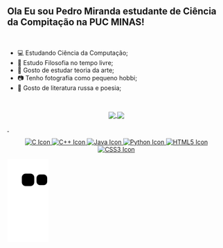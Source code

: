 
## Ola Eu sou Pedro Miranda estudante de Ciência da Compitação na PUC MINAS!

&nbsp;   

- 💻 Estudando Ciência da Computação;
- 📕 Estudo Filosofia no tempo livre;
- 🎨 Gosto de estudar teoria da arte;
- 📷 Tenho fotografia como pequeno hobbi;
- 📖 Gosto de literatura russa e poesia;

&nbsp;  

<section>
   <div align="center">
     <a href="https://github.com/pdMiranda">
     <img align="center" height="180em" src="https://github-readme-stats.vercel.app/api?username=pdMiranda&show_icons=true&theme=midnight-purple&include_all_commits=true&count_private=true"/>
     <img align="center" height="180em" src="https://github-readme-stats.vercel.app/api/top-langs/?username=pdMiranda&layout=compact&langs_count=7&theme=midnight-purple"/>
   </div>
</section>
   
&nbsp; 
   
<section>
   <div align = "center">
      <img style="height: 40px" alt="C Icon" src="https://cdn.jsdelivr.net/gh/devicons/devicon/icons/c/c-original.svg"/>
      <img style="height: 40px" alt="C++ Icon" src="https://cdn.jsdelivr.net/gh/devicons/devicon/icons/cplusplus/cplusplus-original.svg"/>
      <img style="height: 40px" alt="Java Icon" src="https://cdn.jsdelivr.net/gh/devicons/devicon/icons/java/java-original.svg" />
      <img style="height: 40px" alt="Python Icon" src="https://cdn.jsdelivr.net/gh/devicons/devicon/icons/python/python-original.svg" /> 
      <img style="height: 40px" alt="HTML5 Icon" src="https://cdn.jsdelivr.net/gh/devicons/devicon/icons/html5/html5-original-wordmark.svg" />
      <img style="height: 40px" alt="CSS3 Icon" src="https://cdn.jsdelivr.net/gh/devicons/devicon/icons/css3/css3-original-wordmark.svg" />   
   </div>
</section>
   
   
![Snake animation](https://github.com/rafaballerini/rafaballerini/blob/output/github-contribution-grid-snake.svg)


   
<!--
**pdMiranda/pdMiranda** is a ✨ _special_ ✨ repository because its `README.md` (this file) appears on your GitHub profile.

Here are some ideas to get you started:

- 📫 How to reach me:
- 🔭 I’m currently working on ...
- 🌱 I’m currently learning ...
- 👯 I’m looking to collaborate on ...
- 🤔 I’m looking for help with ...
- 💬 Ask me about ...
- 📫 How to reach me: ...
- 😄 Pronouns: ...
- ⚡ Fun fact: ...
-->
